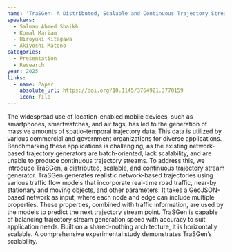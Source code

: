 ```yaml
---
name: 'TraSGen: A Distributed, Scalable and Continuous Trajectory Stream Generator'
speakers:
  - Salman Ahmed Shaikh
  - Komal Mariam
  - Hiroyuki Kitagawa
  - Akiyoshi Matono
categories:
  - Presentation
  - Research
year: 2025
links:
  - name: Paper
    absolute_url: https://doi.org/10.1145/3764921.3770159
    icon: file
---
```


The widespread use of location-enabled mobile devices, such as smartphones, smartwatches, and air tags, has led to the generation of massive amounts of spatio-temporal trajectory data. This data is utilized by various commercial and government organizations for diverse applications. Benchmarking these applications is challenging, as the existing network-based trajectory generators are batch-oriented, lack scalability, and are unable to produce continuous trajectory streams. To address this, we introduce TraSGen, a distributed, scalable, and continuous trajectory stream generator. TraSGen generates realistic network-based trajectories using various traffic flow models that incorporate real-time road traffic, near-by stationary and moving objects, and other parameters. It takes a GeoJSON-based network as input, where each node and edge can include multiple properties. These properties, combined with traffic information, are used by the models to predict the next trajectory stream point. TraSGen is capable of balancing trajectory stream generation speed with accuracy to suit application needs. Built on a shared-nothing architecture, it is horizontally scalable. A comprehensive experimental study demonstrates TraSGen’s scalability.

